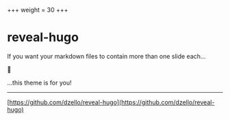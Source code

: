 +++
weight = 30
+++

# reveal-hugo

If you want your markdown files to contain more than one slide each...

🤔

...this theme is for you!

---

[https://github.com/dzello/reveal-hugo](https://github.com/dzello/reveal-hugo)